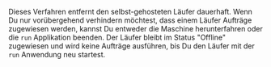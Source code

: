 Dieses Verfahren entfernt den selbst-gehosteten Läufer dauerhaft. Wenn Du nur vorübergehend verhindern möchtest, dass einem Läufer Aufträge zugewiesen werden, kannst Du entweder die Maschine herunterfahren oder die `run` Applikation beenden. Der Läufer bleibt im Status "Offline" zugewiesen und wird keine Aufträge ausführen, bis Du den Läufer mit der `run` Anwendung neu startest.
